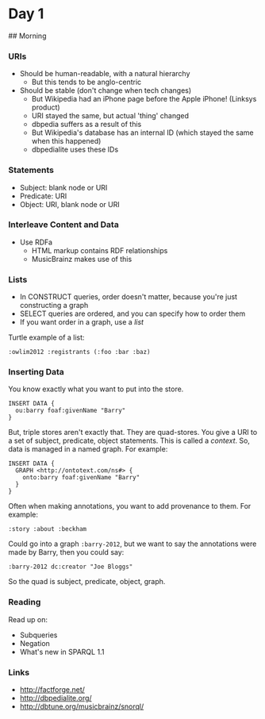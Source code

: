 # Day 1

## Morning

### URIs
* Should be human-readable, with a natural hierarchy
  * But this tends to be anglo-centric
* Should be stable (don't change when tech changes)
  * But Wikipedia had an iPhone page before the Apple iPhone! (Linksys product)
  * URI stayed the same, but actual 'thing' changed
  * dbpedia suffers as a result of this
  * But Wikipedia's database has an internal ID (which stayed the same when this happened)
  * dbpedialite uses these IDs

### Statements
* Subject: blank node or URI
* Predicate: URI
* Object: URI, blank node or URI

### Interleave Content and Data
* Use RDFa
  * HTML markup contains RDF relationships
  * MusicBrainz makes use of this

### Lists
* In CONSTRUCT queries, order doesn't matter, because you're just constructing a graph
* SELECT queries are ordered, and you can specify how to order them
* If you want order in a graph, use a *list*

Turtle example of a list:

    :owlim2012 :registrants (:foo :bar :baz)

### Inserting Data

You know exactly what you want to put into the store.

    INSERT DATA {
      ou:barry foaf:givenName "Barry"
    }

But, triple stores aren't exactly that. They are quad-stores. You give a URI to a set of
subject, predicate, object statements. This is called a *context*. So, data is managed
in a named graph. For example:

    INSERT DATA {
      GRAPH <http://ontotext.com/ns#> {
        onto:barry foaf:givenName "Barry"
      }
    }

Often when making annotations, you want to add provenance to them. For example:

    :story :about :beckham

Could go into a graph `:barry-2012`, but we want to say the annotations were made by Barry,
then you could say:

    :barry-2012 dc:creator "Joe Bloggs"

So the quad is subject, predicate, object, graph.

### Reading
Read up on:
* Subqueries
* Negation
* What's new in SPARQL 1.1

### Links
* http://factforge.net/
* http://dbpedialite.org/
* http://dbtune.org/musicbrainz/snorql/
